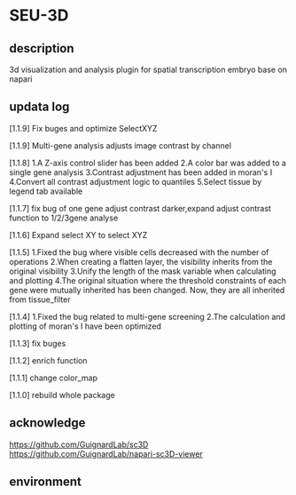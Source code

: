 # SEU-3D

## description

3d visualization and analysis plugin for spatial transcription embryo base on napari

## updata log

[1.1.9] Fix buges and optimize SelectXYZ

[1.1.9] Multi-gene analysis adjusts image contrast by channel

[1.1.8] 1.A Z-axis control slider has been added
        2.A color bar was added to a single gene analysis
        3.Contrast adjustment has been added in moran's I
        4.Convert all contrast adjustment logic to quantiles
        5.Select tissue by legend tab available

[1.1.7] fix bug of one gene adjust contrast darker,expand adjust contrast function to 1/2/3gene analyse

[1.1.6] Expand select XY to select XYZ

[1.1.5] 1.Fixed the bug where visible cells decreased with the number of operations
        2.When creating a flatten layer, the visibility inherits from the original visibility
        3.Unify the length of the mask variable when calculating and plotting
        4.The original situation where the threshold constraints of each gene were mutually inherited has been changed. Now, they are all inherited from tissue_filter

[1.1.4] 1.Fixed the bug related to multi-gene screening 
        2.The calculation and plotting of moran's I have been optimized

[1.1.3] fix buges

[1.1.2] enrich function

[1.1.1] change color_map

[1.1.0] rebuild whole package

## acknowledge

https://github.com/GuignardLab/sc3D
https://github.com/GuignardLab/napari-sc3D-viewer

## environment
